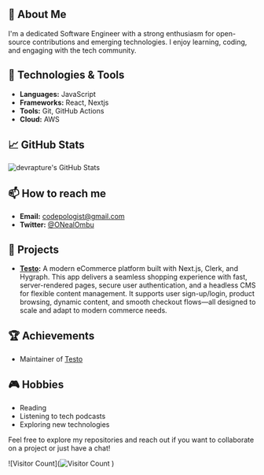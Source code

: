 ## 🌟 About Me
I'm a dedicated Software Engineer with a strong enthusiasm for open-source contributions and emerging technologies. I enjoy learning, coding, and engaging with the tech community.

## 🔧 Technologies & Tools
- **Languages:** JavaScript
- **Frameworks:** React, Nextjs
- **Tools:** Git, GitHub Actions
- **Cloud:** AWS

## 📈 GitHub Stats
![devrapture's GitHub Stats](https://github-readme-stats.vercel.app/api?username=codepologist&show_icons=true&theme=radical&cache_seconds=1)

## 📫 How to reach me
- **Email:** codepologist@gmail.com
- **Twitter:** [@ONealOmbu](https://twitter.com/ONealOmbu)

## 🚀 Projects
- **[Testo](https://github.com/codepologist/testo-fastfood-app):** A modern eCommerce platform built with Next.js, Clerk, and Hygraph. This app delivers a seamless shopping experience with fast, server-rendered pages, secure user authentication, and a headless CMS for flexible content management. It supports user sign-up/login, product browsing, dynamic content, and smooth checkout flows—all designed to scale and adapt to modern commerce needs.

## 🏆 Achievements
- Maintainer of [Testo](https://github.com/codepologist/testo-fastfood-app)

## 🎮 Hobbies
- Reading
- Listening to tech podcasts
- Exploring new technologies

Feel free to explore my repositories and reach out if you want to collaborate on a project or just have a chat!

![Visitor Count](![Visitor Count](https://visitor-badge.laobi.icu/badge?page_id=testo-fastfood-app)
)
